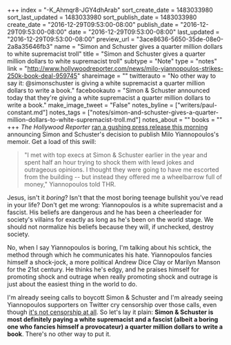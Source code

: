 +++
index = "-K_Ahmqr8-JGY4dhArab"
sort_create_date = 1483033980
sort_last_updated = 1483033980
sort_publish_date = 1483033980
create_date = "2016-12-29T09:53:00-08:00"
publish_date = "2016-12-29T09:53:00-08:00"
date = "2016-12-29T09:53:00-08:00"
last_updated = "2016-12-29T09:53:00-08:00"
preview_url = "3ace8636-5650-35de-08e0-2a8a35646fb3"
name = "Simon and Schuster gives a quarter million dollars to white supremacist troll"
title = "Simon and Schuster gives a quarter million dollars to white supremacist troll"
subtype = "Note"
type = "notes"
link = "http://www.hollywoodreporter.com/news/milo-yiannopoulos-strikes-250k-book-deal-959745"
shareimage = ""
twitterauto = "No other way to say it: @simonschuster is giving a white supremacist a quarter million dollars to write a book."
facebookauto = "Simon & Schuster announced today that they're giving a white supremacist a quarter million dollars to write a book."
make_image_tweet = "False"
notes_byline = ["writers/paul-constant.md"]
notes_tags = ["notes/simon-and-schuster-gives-a-quarter-million-dollars-to-white-supremacist-troll.md"]
notes_about = ""
books = ""
+++
*The Hollywood Reporter* [ran a gushing press release this morning](http://www.hollywoodreporter.com/news/milo-yiannopoulos-strikes-250k-book-deal-959745) announcing Simon and Schuster's decision to publish Milo Yiannopoulos's memoir. Get a load of this swill:

<blockquote>"I met with top execs at Simon & Schuster earlier in the year and spent half an hour trying to shock them with lewd jokes and outrageous opinions. I thought they were going to have me escorted from the building -- but instead they offered me a wheelbarrow full of money," Yiannopoulos told THR.</blockquote>

Jesus, isn't it *boring*? Isn't that the most boring teenage bullshit you've read in your life? Don't get me wrong: Yiannopoulos is a white supremacist and a fascist. His beliefs are dangerous and he has been a cheerleader for society's villains for exactly as long as he's been on the world stage. We should not normalize his beliefs because they will, if unchecked, destroy society.

No, when I say Yiannopoulos is boring, I'm talking about his schtick, the method through which he communicates his hate. Yiannopoulos fancies himself a shock-jock, a more political Andrew Dice Clay or Marilyn Manson for the 21st century. He thinks he's edgy, and he praises himself for promoting shock and outrage when really promoting shock and outrage is just about the easiest thing in the world to do. 

I'm already seeing calls to boycott Simon & Schuster and I'm already seeing Yiannopoulos supporters on Twitter cry censorship over those calls, even though [it's not censorship at all](https://xkcd.com/1357/). So let's lay it plain: **Simon & Schuster is most definitely paying a white supremacist and a fascist (albeit a boring one who fancies himself a provocateur) a quarter million dollars to write a book**. There's no other way to put it.